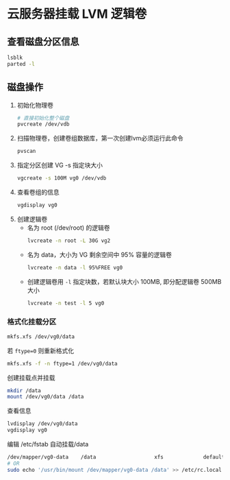 # 云服务器挂载 LVM 逻辑卷

## 查看磁盘分区信息

```sh
lsblk
parted -l
```

## 磁盘操作

1. 初始化物理卷
   ```sh
   # 直接初始化整个磁盘
   pvcreate /dev/vdb
   ```
2. 扫描物理卷，创建卷组数据库，第一次创建lvm必须运行此命令
   ```sh
   pvscan                                  
   ```
3. 指定分区创建 VG -s 指定块大小
   ```sh
   vgcreate -s 100M vg0 /dev/vdb
   ```
4. 查看卷组的信息
   ```sh
   vgdisplay vg0
   ```
5. 创建逻辑卷
   - 名为 root (/dev/root) 的逻辑卷
     ```sh
     lvcreate -n root -L 30G vg2           
     ```
   - 名为 data，大小为 VG 剩余空间中 95% 容量的逻辑卷
     ```sh
     lvcreate -n data -l 95%FREE vg0           
     ```
   - 创建逻辑卷用 `-l` 指定块数，若默认块大小 100MB, 即分配逻辑卷 500MB大小
     ```sh
     lvcreate -n test -l 5 vg0             
     ```

### 格式化挂载分区

```sh
mkfs.xfs /dev/vg0/data
```

若 `ftype=0` 则重新格式化
```sh
mkfs.xfs -f -n ftype=1 /dev/vg0/data
```

创建挂载点并挂载
```sh
mkdir /data
mount /dev/vg0/data /data
```

查看信息
```sh
lvdisplay /dev/vg0/data
vgdisplay vg0
```

编辑 /etc/fstab 自动挂载/data
```sh
/dev/mapper/vg0-data    /data                   xfs             defaults        0 0
# OR 
sudo echo '/usr/bin/mount /dev/mapper/vg0-data /data' >> /etc/rc.local
```



